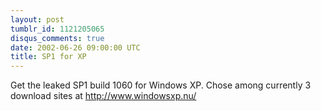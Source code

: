 ```yaml
---
layout: post
tumblr_id: 1121205065
disqus_comments: true
date: 2002-06-26 09:00:00 UTC
title: SP1 for XP
---
```


Get the leaked SP1 build 1060 for Windows XP. Chose among currently 3 download sites at http://www.windowsxp.nu/
